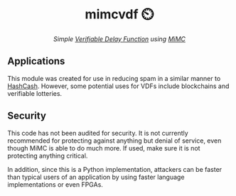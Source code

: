 <h1 align="center">mimcvdf ⏲️</h1>

<p align="center"><i>Simple <a href="https://eprint.iacr.org/2018/601.pdf">Verifiable Delay Function<a> using <a href="https://eprint.iacr.org/2016/492.pdf">MiMC</a></i></p>

## Applications

This module was created for use in reducing spam in a similar manner to [HashCash](https://en.wikipedia.org/wiki/Hashcash). However, some potential uses for VDFs include blockchains and verifiable lotteries.


## Security


This code has not been audited for security. It is not currently recommended for protecting against anything but denial of service, even though MiMC is able to do much more. If used, make sure it is not protecting anything critical.

In addition, since this is a Python implementation, attackers can be faster than typical users of an application by using faster language implementations or even FPGAs.

